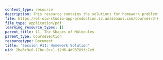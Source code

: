 ```yaml
---
content_type: resource
description: This resource contains the solutions for homework problems.
file: https://ol-ocw-studio-app-production.s3.amazonaws.com/courses/3-091sc-introduction-to-solid-state-chemistry-fall-2010/2ba6c9e017be9ce112d64d93789fc7e9_MIT3_091SCF09_hw11_sol.pdf
file_type: application/pdf
learning_resource_types: []
parent_title: 11. The Shapes of Molecules
parent_type: CourseSection
resourcetype: Document
title: 'Session #11: Homework Solution'
uid: 2ba6c9e0-17be-9ce1-12d6-4d93789fc7e9
---
```

